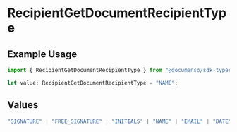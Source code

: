 # RecipientGetDocumentRecipientType

## Example Usage

```typescript
import { RecipientGetDocumentRecipientType } from "@documenso/sdk-typescript/models/operations";

let value: RecipientGetDocumentRecipientType = "NAME";
```

## Values

```typescript
"SIGNATURE" | "FREE_SIGNATURE" | "INITIALS" | "NAME" | "EMAIL" | "DATE" | "TEXT" | "NUMBER" | "RADIO" | "CHECKBOX" | "DROPDOWN"
```
